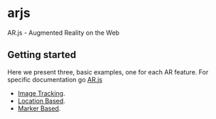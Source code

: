 # arjs
AR.js - Augmented Reality on the Web

## Getting started
Here we present three, basic examples, one for each AR feature. For specific documentation go [AR.js](https://ar-js-org.github.io/AR.js-Docs)

- [Image Tracking](examples/image-tracking).
- [Location Based](examples/location-based).
- [Marker Based](examples/marker-based).
